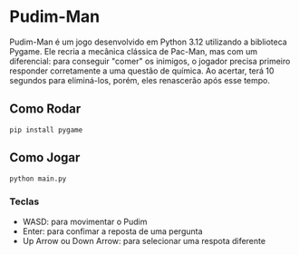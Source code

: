 # Pudim-Man

Pudim-Man é um jogo desenvolvido em Python 3.12 utilizando a biblioteca Pygame. Ele recria a mecânica clássica de Pac-Man, mas com um diferencial: para conseguir "comer" os inimigos, o jogador precisa primeiro responder corretamente a uma questão de química. Ao acertar, terá 10 segundos para eliminá-los, porém, eles renascerão após esse tempo.

## Como Rodar
```
pip install pygame
```

## Como Jogar
```python
python main.py
```
### Teclas
 - WASD: para movimentar o Pudim
 - Enter: para confimar a reposta de uma pergunta
 - Up Arrow ou Down Arrow: para selecionar uma respota diferente


   
